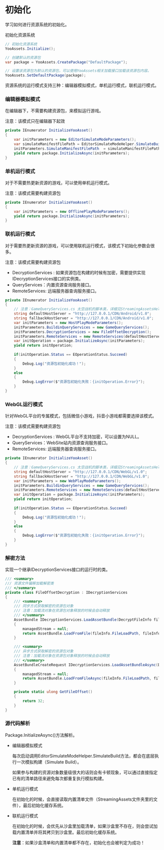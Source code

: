 # 初始化

学习如何进行资源系统的初始化。

初始化资源系统

```csharp
// 初始化资源系统
YooAssets.Initialize();

// 创建默认的资源包
var package = YooAssets.CreatePackage("DefaultPackage");

// 设置该资源包为默认的资源包，可以使用YooAssets相关加载接口加载该资源包内容。
YooAssets.SetDefaultPackage(package);
```

资源系统的运行模式支持三种：编辑器模拟模式，单机运行模式，联机运行模式。

### 编辑器模拟模式

在编辑器下，不需要构建资源包，来模拟运行游戏。

注意：该模式只在编辑器下起效

````csharp
private IEnumerator InitializeYooAsset()
{
    var initParameters = new EditorSimulateModeParameters();
    var simulateManifestFilePath = EditorSimulateModeHelper.SimulateBuild(EDefaultBuildPipeline.BuiltinBuildPipeline, "DefaultPackage");
    initParameters.SimulateManifestFilePath  = simulateManifestFilePath;
    yield return package.InitializeAsync(initParameters);
}
````

### 单机运行模式

对于不需要热更新资源的游戏，可以使用单机运行模式。

注意：该模式需要构建资源包

````csharp
private IEnumerator InitializeYooAsset()
{
    var initParameters = new OfflinePlayModeParameters();
    yield return package.InitializeAsync(initParameters);
}
````

### 联机运行模式

对于需要热更新资源的游戏，可以使用联机运行模式，该模式下初始化参数会很多。

注意：该模式需要构建资源包

- DecryptionServices : 如果资源包在构建的时候有加密，需要提供实现IDecryptionServices接口的实例类。
- QueryServices：内置资源查询服务接口。
- RemoteServices: 远端服务器查询服务接口。

````csharp
private IEnumerator InitializeYooAsset()
{
    // 注意：GameQueryServices.cs 太空战机的脚本类，详细见StreamingAssetsHelper.cs
    string defaultHostServer = "http://127.0.0.1/CDN/Android/v1.0";
    string fallbackHostServer = "http://127.0.0.1/CDN/Android/v1.0";
    var initParameters = new HostPlayModeParameters();
    initParameters.BuildinQueryServices = new GameQueryServices(); 
    initParameters.DecryptionServices = new FileOffsetDecryption();
    initParameters.RemoteServices = new RemoteServices(defaultHostServer, fallbackHostServer);
    var initOperation = package.InitializeAsync(initParameters);
    yield return initOperation;
    
    if(initOperation.Status == EOperationStatus.Succeed)
    {
        Debug.Log("资源包初始化成功！");
    }
    else 
    {
        Debug.LogError($"资源包初始化失败：{initOperation.Error}");
    }
}
````

### WebGL运行模式

针对WebGL平台的专属模式，包括微信小游戏，抖音小游戏都需要选择该模式。

注意：该模式需要构建资源包

- DecryptionServices : WebGL平台不支持加密，可以设置为NULL。
- QueryServices：WebSite站内资源查询服务接口。
- RemoteServices: 远端服务器查询服务接口。

```csharp
private IEnumerator InitializeYooAsset()
{
    // 注意：GameQueryServices.cs 太空战机的脚本类，详细见StreamingAssetsHelper.cs
    string defaultHostServer = "http://127.0.0.1/CDN/WebGL/v1.0";
    string fallbackHostServer = "http://127.0.0.1/CDN/WebGL/v1.0";
    var initParameters = new WebPlayModeParameters();
    initParameters.BuildinQueryServices = new GameQueryServices();
    initParameters.RemoteServices = new RemoteServices(defaultHostServer, fallbackHostServer);
    var initOperation = package.InitializeAsync(initParameters);
    yield return initOperation;
    
    if(initOperation.Status == EOperationStatus.Succeed)
    {
        Debug.Log("资源包初始化成功！");
    }
    else 
    {
        Debug.LogError($"资源包初始化失败：{initOperation.Error}");
    }
}
```

### 解密方法

实现一个继承IDecryptionServices接口的运行时的类。

```csharp
/// <summary>
/// 资源文件偏移加载解密类
/// </summary>
private class FileOffsetDecryption : IDecryptionServices
{
    /// <summary>
    /// 同步方式获取解密的资源包对象
    /// 注意：加载流对象在资源包对象释放的时候会自动释放
    /// </summary>
    AssetBundle IDecryptionServices.LoadAssetBundle(DecryptFileInfo fileInfo, out Stream managedStream)
    {
        managedStream = null;
        return AssetBundle.LoadFromFile(fileInfo.FileLoadPath, fileInfo.ConentCRC, GetFileOffset());
    }

    /// <summary>
    /// 异步方式获取解密的资源包对象
    /// 注意：加载流对象在资源包对象释放的时候会自动释放
    /// </summary>
    AssetBundleCreateRequest IDecryptionServices.LoadAssetBundleAsync(DecryptFileInfo fileInfo, out Stream managedStream)
    {
        managedStream = null;
        return AssetBundle.LoadFromFileAsync(fileInfo.FileLoadPath, fileInfo.ConentCRC, GetFileOffset());
    }

    private static ulong GetFileOffset()
    {
        return 32;
    }
}
```

### 源代码解析

Package.InitializeAsync()方法解析。

- 编辑器模拟模式

  每次启动调用EditorSimulateModeHelper.SimulateBuild方法，都会在底层执行一次模拟构建（Simulate Build）。

  如果参与构建的资源对象数量级很大的话则会有卡顿现象，可以通过直接指定已有的清单路径来避免每次都重复执行模拟构建。

- 单机运行模式

  在初始化的时候，会直接读取内置清单文件（StreamingAssets文件夹里的文件），最后初始化缓存系统。

- 联机运行模式

  在初始化的时候，会优先从沙盒里加载清单，如果沙盒里不存在，则会尝试加载内置清单并将其拷贝到沙盒里。最后初始化缓存系统。

  **注意**：如果沙盒清单和内置清单都不存在，初始化也会被判定为成功！

  
